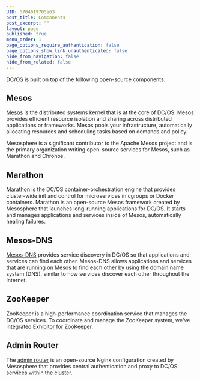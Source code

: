 ```yaml
---
UID: 5704619705a63
post_title: Components
post_excerpt: ""
layout: page
published: true
menu_order: 1
page_options_require_authentication: false
page_options_show_link_unauthenticated: false
hide_from_navigation: false
hide_from_related: false
---
```

DC/OS is built on top of the following open-source components.

## Mesos

<a href="https://mesosphere.com/why-mesos/" target="_blank">Mesos</a> is the distributed systems kernel that is at the core of DC/OS. Mesos provides efficient resource isolation and sharing across distributed applications or frameworks. Mesos pools your infrastructure, automatically allocating resources and scheduling tasks based on demands and policy.

Mesosphere is a significant contributor to the Apache Mesos project and is the primary organization writing open-source services for Mesos, such as Marathon and Chronos.

## Marathon

<a href="http://mesosphere.github.io/marathon/" target="_blank">Marathon</a> is the DC/OS container-orchestration engine that provides cluster-wide init and control for microservices in cgroups or Docker containers. Marathon is an open-source Mesos framework created by Mesosphere that launches long-running applications for DC/OS. It starts and manages applications and services inside of Mesos, automatically healing failures.

## Mesos-DNS

<a href="https://github.com/mesosphere/mesos-dns" target="_blank">Mesos-DNS</a> provides service discovery in DC/OS so that applications and services can find each other. Mesos-DNS allows applications and services that are running on Mesos to find each other by using the domain name system (DNS), similar to how services discover each other throughout the Internet.

## ZooKeeper

ZooKeeper is a high-performance coordination service that manages the DC/OS services. To coordinate and manage the ZooKeeper system, we've integrated <a href="https://github.com/Netflix/exhibitor" target="_blank">Exhibitor for ZooKeeper</a>.

## Admin Router

The <a href="https://github.com/mesosphere/adminrouter-public" target="_blank">admin router</a> is an open-source Nginx configuration created by Mesosphere that provides central authentication and proxy to DC/OS services within the cluster.